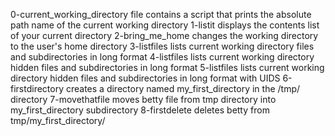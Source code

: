 0-current_working_directory file contains a script that prints the absolute path name of the current working directory
1-listit displays the contents list of your current directory
2-bring_me_home changes the working directory to the user's home directory
3-listfiles lists current working directory files and subdirectories in long format
4-listfiles lists current working directory hidden files and subdirectories in long format
5-listfiles lists current working directory hidden files and subdirectories in long format with UIDS
6-firstdirectory creates a directory named my_first_directory in the /tmp/ directory
7-movethatfile moves betty file from tmp directory into my_first_directory subdirectory
8-firstdelete deletes betty from tmp/my_first_directory/